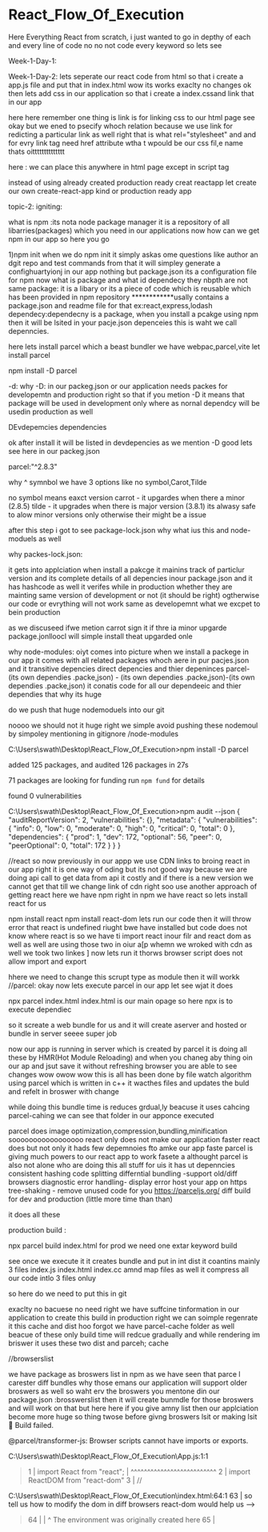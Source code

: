 # React_Flow_Of_Execution
Here Everything React from scratch, i just wanted to go in depthy of each and every line of code no no not code every keyword so lets see

Week-1-Day-1:

<!-- Emmet // generate some for us -->
<!-- //very powerful -->
<!-- //nbest code editors -->
<!-- //html:5 (basic html) -->
<!-- Hello World -->
<!DOCTYPE html>
<html lang="en">

<head>
    <meta charset="UTF-8">
    <meta name="viewport" content="width=device-width, initial-scale=1.0">
    <title>Document</title>
</head>
<!-- //i am basic html -->

<body>
    <div id="root">
        <!-- <h1>Hello World </h1> -->
    </div>

<!-- //i am javascript 
create h1 tag -->
<script>
    const h1Element = document.createElement('h1');
    // i am empty give me some value to put in me
    h1Element.innerHTML="Hello Super Engineer";//imnnerHTML (HTML) shoud be caps
    //h1: hey give me as a child to root or your wish i do not have capability to go run in your html you have to tell to your one of your html element to take me as a child please
//    okay lets call root and give h1 to root
   const rooth=document.getElementById('root');
   //why you called me 
   //i will give a child of mine please put that into yours as a child
//    okay then  how can you
//i have one method to give you i will us ethat
rooth.appendChild(h1Element);
</script>

<!-- //react -->
<!-- //CDN Links website content devlivery network where react has been hosted so can use react  from thier scripts -->
<!-- //now to add react in out application simply add react CDN linkes -->
 <script crossorigin src="https://unpkg.com/react@18/umd/react.development.js"></script>
<script crossorigin src="https://unpkg.com/react-dom@18/umd/react-dom.development.js"></script>
<!-- //hey super by just this lines of code allow us to use react super cool  -->
<!-- //okay we are but what are these are doing where they come from who wrotte those 
  -->
<!-- thses are just js files to the end react js a js because react is opersource javascript libarary -->
 <!-- <script crossorigin src="https://unpkg.com/react@18/umd/react.development.js"></script>
 hey i have opened its just javascript file all are just javascript functions  
 i came to know that this was written by facaebook developers to create react libarary
 and they gave us to use react in our apps this link is completely for react core 

 whereas  -->
<!-- <script crossorigin src="https://unpkg.com/react-dom@18/umd/react-dom.development.js"></script> this is a;lso same like above one but here it has code reltaed to how the dom should be manupulated in browsers lets say js can run in diff platforms like in crhrim in mobile browser 
so tell us how to modify the dom in diff browsers react-dom would help us  -->
<!-- ///React//-->
<script>
// <!-- create h1 element in react// -->
// <!-- okay i ahve method to create  -->
const h1ElementReact=React.createElement('h1',{},"Hello React Engineer");
// <!-- //create elemt is react core  concept so we have react.createElement -->
// <!-- okay i am ready to render give me to root  -->
//  <!-- okay how can i get root in dom tree
//   i need to create root for dom tree  so that here we have to create root for our react dom tree so thet we have ReactDom.createRoot not in react make sure

//    -->
const root = ReactDOM.createRoot(document.getElementById('root'));
//here see you are create root for dom by suing already existed div so now your div bemcomes your reactdom root
//dom tree is ride having 
root.render(h1ElementReact);
</script>
</body>
</html>

Week-1-Day-2:
lets seperate our react code from html so that i create a app.js file and put that in index.html
wow its works exaclty no changes 
ok then lets add css in our application so that i create a index.cssand link that in our app 
<link rel="stylesheet" href="index.css">

here here remember one thing is link is for linking css to our html page see okay but we ened to psecify whoch relation because we use link for redicting a particular link as well right that is what rel="stylesheet" and and for evry link tag need href attribute wtha t wpould be our css fil,e name thats oitttttttttttttt

here :<link rel="stylesheet" href="index.css"/> we can place this anywhere in html page except in script tag  



instead of using already created production ready creat reactapp let create our own create-react-app kind or production ready app
 

 topic-2:
 igniting:


 what is npm :its nota node package manager
it is a repository of all libarries(packages) which you need in our applications 
now how can we get npm in our app so here you go

1)npm init when we do npm init it simply askas ome questions like author an dgit repo and test commands from that it will simpley generate a confighuartyionj in our app nothing but package.json
its a configuration file for npm
  now what is package and what id dependecy
  they nbpth are not same 
  package:
   it is a libary or its a piece of code which is reusable which has been provided in npm repository
   ************usally contains a package.json and readme file for that 
   ex:react,express,lodash
 dependecy:dependecny is a package, when you install a pcakge using npm then it will be lsited in your pacje.json depenceies this is waht we call depenncies.

 here lets install parcel which  a beast bundler
 we have webpac,parcel,vite
 let install parcel



npm install -D parcel


-d: why -D: in our packeg.json or our application needs packes for developemtn and production right so that if you metion -D it means that package will be used in development only where as nornal dependcy will be usedin production as well

DEvdepemcies
dependencies

ok after install it will be listed in devdepencies as we mention -D
good lets see here in our packeg.json 

parcel:"^2.8.3"

why ^ symnbol we have 3 options like no symbol,Carot,Tilde

no symbol means eaxct version 
carrot - it upgardes when there a minor (2.8.5)
tilde - it upgrades when there is major version (3.8.1)
its alwasy safe to alow minor versions only otherwise their might be a issue

after this step i got to see package-lock.json why what ius this and node-moduels as well

why packes-lock.json:

it gets into applciation when install a pakcge it mainins track of particlur version and its complete details of all depencies inour package.json
and it has hashcode as well it verifes while in production whether they are mainting same version of development or not (it should be right) ogtherwise our code or evrything will not work same as developemnt what we excpet to bein production

as we discuseed ifwe metion carrot sign it if thre ia minor upgarde package.jonlloocl will simple install theat upgarded onle

why node-modules:
oiyt comes into picture when we install a packege in our app
it comes with all related packages whoch aere in pur pacjes.json and it transitive depencies
direct depencies and thier depeninces
parcel- (its own dependies .packe,json) - (its own dependies .packe,json)-(its own dependies .packe,json)
it conatis code for all our dependeeic and thier dependies that why its huge

do we push that huge nodemoduels into our git 


noooo we should not it huge right we simple avoid pushing these nodemoul by simpoley mentioning in gitignore /node-modules

C:\Users\swath\Desktop\React_Flow_Of_Execution>npm install -D parcel

added 125 packages, and audited 126 packages in 27s

71 packages are looking for funding
  run `npm fund` for details

found 0 vulnerabilities

C:\Users\swath\Desktop\React_Flow_Of_Execution>npm audit --json
{
  "auditReportVersion": 2,
  "vulnerabilities": {},
  "metadata": {
    "vulnerabilities": {
      "info": 0,
      "low": 0,
      "moderate": 0,
      "high": 0,
      "critical": 0,
      "total": 0
    },
    "dependencies": {
      "prod": 1,
      "dev": 172,
      "optional": 56,
      "peer": 0,
      "peerOptional": 0,
      "total": 172
    }
  }
}

//react
so now previously in our appp we use CDN links to broing react in our app right 
it is one way of oding but its not good way because we are doing api call to get data from api it costly 
and if there is a new version we cannot get that till we change link of cdn right
soo 
use another approach of getting react here we have  npm right in npm we have react
so lets install react for us 

npm install react
npm install react-dom
lets run our code then it will throw error that react is undefined riught bwe have installed but code does not know where react is so we have ti import react inour filr and react dom as well as well are using those two in oiur a[p whemn we wroked with cdn as well we took two linkes
]
 now lets run
  it thorws browser script does not allow import and export 
  <script src="./app.js"></script>
  hhere we need to change this scrupt type as module
  then it will workk
//parcel:
okay now lets execute parcel in our app let see
wjat it does

npx parcel index.html
index.html is our main opage
so here npx is to execute dependiec

so it screate a web bundle for us and it will create aserver and hosted or bundle in server seeee super job 

now our app is running in server which is created by parcel
it is doing all these by HMR(Hot Module Reloading) 
and when you chaneg aby thing oin our ap and jsut save it without refreshing browser you are able to see changes wow owow wow this is all has been done by file watch algorithm using parcel which is written in c++
 it wacthes files and updates the buld and refelt in broswer with change 

 while doing this bundle time is reduces grdual,ly beacuse it uses cahcing parcel-cahing we can see that folder in our apponce executed

 parcel does image optimization,compression,bundling,minification  sooooooooooooooooo
 react only does not make our application faster react does but not only it hads few depemnoies fto amke our app faste
 parcel is giving much powers to our react app to work fasete a
 althought parcel is also not alone who are doing this all stuff for uis it has ut depenncies
 consistent hashing
code splitting
differntial bundling -support old/diff browsers
diagnostic
error handling- display error
host your app on https
tree-shaking - remove unused code for you 
https://parceljs.org/
diff build for dev and production (little more time than than)

it does all these 

production build :  

npx parcel build index.html for prod we need one extar keyword build

see once we execute it it creates bundle and put in int dist
it coantins mainly 3 files index.js index.html index.cc amnd map files as well it compress all our code intlo 3 files onluy

so here do we need to put this in git 

exaclty no bacuese no need right we have suffcine tinformation in our application to create this build in production right we can soimple regenrate it this cache and dist 
hoo forgot we have parcel-cache folder as well beacue of these only build time will redcue gradually and while rendering im briswer it uses these two dist and parceh; cache

//browserslist

we have package as broswers list in npm
as we have seen that parce l carester diff bundles why those emans our application will support older broswers as well
so waht erv the broswers you mentone din our package.json :brosswerslist then it will create bunmdle for those broswers and will work on that  but here here if you give amny list then our applciation become more huge so thing twose before givng broswers lsit or making lsit 🚨 Build failed.

@parcel/transformer-js: Browser scripts cannot have imports or exports.

  C:\Users\swath\Desktop\React_Flow_Of_Execution\App.js:1:1
  > 1 | import React from "react";
  >   | ^^^^^^^^^^^^^^^^^^^^^^^^^^
    2 | import ReactDOM from "react-dom"
    3 | // <!-- create h1 element in react// -->

  C:\Users\swath\Desktop\React_Flow_Of_Execution\index.html:64:1
    63 | so tell us how to modify the dom in diff browsers react-dom would help us  -->
  > 64 | <!-- ///React//-->
  >    | ^ The environment was originally created here
    65 | <script src="./App.js" />
    66 | </body>

  💡 Add the type="module" attribute to the <script> tag.
  📝 Learn more: https://parceljs.org/languages/javascript/#classic-scripts













